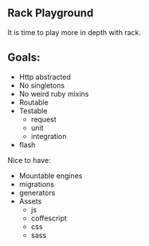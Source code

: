 Rack Playground
----------------------------

It is time to play more in depth with rack.

## Goals:

- Http abstracted
- No singletons
- No weird ruby mixins
- Routable
- Testable
  - request
  - unit
  - integration
- flash

Nice to have:

- Mountable engines
- migrations
- generators
- Assets
  - js
  - coffescript
  - css
  - sass
